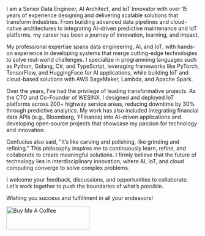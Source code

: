 I am a Senior Data Engineer, AI Architect, and IoT Innovator with over 15 years of experience designing and delivering scalable solutions that transform industries. From building advanced data pipelines and cloud-native architectures to integrating AI-driven predictive maintenance and IoT platforms, my career has been a journey of innovation, learning, and impact.

My professional expertise spans data engineering, AI, and IoT, with hands-on experience in developing systems that merge cutting-edge technologies to solve real-world challenges. I specialize in programming languages such as Python, Golang, C#, and TypeScript, leveraging frameworks like PyTorch, TensorFlow, and HuggingFace for AI applications, while building IoT and cloud-based solutions with AWS SageMaker, Lambda, and Apache Spark.

Over the years, I’ve had the privilege of leading transformative projects. As the CTO and Co-Founder of WESINX, I designed and deployed IoT platforms across 200+ highway service areas, reducing downtime by 30% through predictive analytics. My work has also included integrating financial data APIs (e.g., Bloomberg, YFinance) into AI-driven applications and developing open-source projects that showcase my passion for technology and innovation.

Confucius also said, "It’s like carving and polishing, like grinding and refining." This philosophy inspires me to continuously learn, refine, and collaborate to create meaningful solutions. I firmly believe that the future of technology lies in interdisciplinary innovation, where AI, IoT, and cloud computing converge to solve complex problems.

I welcome your feedback, discussions, and opportunities to collaborate. Let’s work together to push the boundaries of what’s possible.

Wishing you success and fulfillment in all your endeavors!


<html><div class="contra-hire-me-button" data-analyticsUserId="01cbc3b4-0eac-4a17-a5a3-83d3ce91062c" data-theme="light" data-username="john_ngai"></div></html>
<a href="https://www.buymeacoffee.com/weizy0219" target="_blank"><img src="https://cdn.buymeacoffee.com/buttons/v2/default-yellow.png" alt="Buy Me A Coffee" style="height: 60px !important;width: 217px !important;" ></a>

